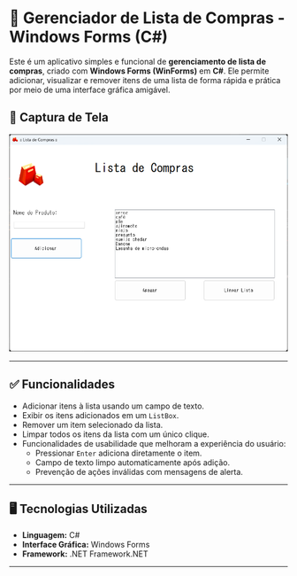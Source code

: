 # 🛒 Gerenciador de Lista de Compras - Windows Forms (C#)

Este é um aplicativo simples e funcional de **gerenciamento de lista de compras**, criado com **Windows Forms (WinForms)** em **C#**. Ele permite adicionar, visualizar e remover itens de uma lista de forma rápida e prática por meio de uma interface gráfica amigável.

## 📸 Captura de Tela

![Captura de Tela do Programa](print.jpg.png)

---

## ✅ Funcionalidades

- Adicionar itens à lista usando um campo de texto.
- Exibir os itens adicionados em um `ListBox`.
- Remover um item selecionado da lista.
- Limpar todos os itens da lista com um único clique.
- Funcionalidades de usabilidade que melhoram a experiência do usuário:
  - Pressionar `Enter` adiciona diretamente o item.
  - Campo de texto limpo automaticamente após adição.
  - Prevenção de ações inválidas com mensagens de alerta.

---

## 🖥️ Tecnologias Utilizadas

- **Linguagem:** C#
- **Interface Gráfica:** Windows Forms 
- **Framework:** .NET Framework.NET

---


